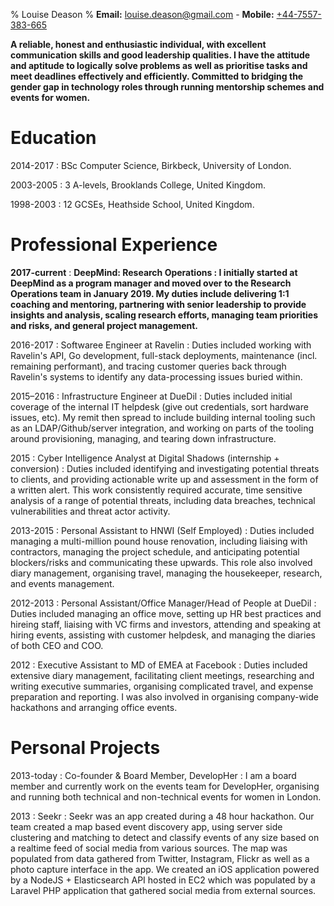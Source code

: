 % Louise Deason
% **Email:** <louise.deason@gmail.com> - **Mobile:** [+44-7557-383-665](tel:+447557383665)

**A reliable, honest and enthusiastic individual, with excellent communication
skills and good leadership qualities. I have the attitude and aptitude to
logically solve problems as well as prioritise tasks and meet deadlines
effectively and efficiently. Committed to bridging the gender gap in technology
roles through running mentorship schemes and events for women.**

Education
=========

2014-2017
:   BSc Computer Science, Birkbeck, University of London.

2003-2005
:   3 A-levels, Brooklands College, United Kingdom.

1998-2003
:   12 GCSEs, Heathside School, United Kingdom.

Professional Experience
=======================

**2017-current**
:   **DeepMind: Research Operations
:   I initially started at DeepMind as a program manager and moved over to the 
    Research Operations team in January 2019. My duties include delivering 1:1 coaching and mentoring,
    partnering with senior leadership to provide insights and analysis, scaling research efforts,
    managing team priorities and risks, and general project management.**
    

2016-2017
:   Softwaree Engineer at Ravelin
:   Duties included working with Ravelin's API, Go development, full-stack 
    deployments, maintenance (incl. remaining performant), and tracing customer 
    queries back through Ravelin's systems to identify any data-processing issues buried within.
    
2015–2016
:   Infrastructure Engineer at DueDil
:   Duties included initial coverage of the internal IT helpdesk (give
    out credentials, sort hardware issues, etc). My remit then spread to include
    building internal tooling such as an LDAP/Github/server integration, and
    working on parts of the tooling around provisioning, managing, and tearing
    down infrastructure.

2015
:   Cyber Intelligence Analyst at Digital Shadows (internship + conversion)
:   Duties included identifying and investigating potential threats to clients, and 
    providing actionable write up and assessment in the form of a written alert. This work
    consistently required accurate, time sensitive analysis of a range of
    potential threats, including data breaches, technical vulnerabilities and
    threat actor activity.

2013-2015
:   Personal Assistant to HNWI (Self Employed)
:   Duties included managing a multi-million pound house renovation, including liaising 
    with contractors, managing the project schedule, and anticipating potential
    blockers/risks and communicating these upwards. This role also involved
    diary management, organising travel, managing the housekeeper, research, and
    events management.

2012-2013
:   Personal Assistant/Office Manager/Head of People at DueDil
:   Duties included managing an office move, setting up HR best practices
    and hireing staff, liaising with VC firms and investors, attending and 
    speaking at hiring events, assisting with customer helpdesk, and managing
    the diaries of both CEO and COO.

2012
:   Executive Assistant to MD of EMEA at Facebook
:   Duties included extensive diary management, facilitating client meetings,
    researching and writing executive summaries, organising complicated travel,
    and expense preparation and reporting. I was also involved in organising
    company-wide hackathons and arranging office events.

Personal Projects
=================

2013-today
:   Co-founder & Board Member, DevelopHer
:   I am a board member and currently work on the events team for DevelopHer,
    organising and running both technical and non-technical events for women in
    London. 

2013
:   Seekr
:   Seekr was an app created during a 48 hour hackathon. Our team created a map
    based event discovery app, using server side clustering and matching to
    detect and classify events of any size based on a realtime feed of social
    media from various sources. The map was populated from data gathered from
    Twitter, Instagram, Flickr as well as a photo capture interface in the app.
    We created an iOS application powered by a NodeJS + Elasticsearch API hosted
    in EC2 which was populated by a Laravel PHP application that gathered social
    media from external sources.
